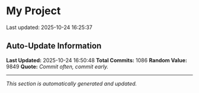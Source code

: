 # My Project


Last updated: 2025-10-24 16:25:37





































































































































































































































































































































































































































































































































































































































































































































































































































































































































































































































































































































































































































































































































































































































































































































## Auto-Update Information

**Last Updated:** 2025-10-24 16:50:48
**Total Commits:** 1086
**Random Value:** 9849
**Quote:** _Commit often, commit early._

---
_This section is automatically generated and updated._